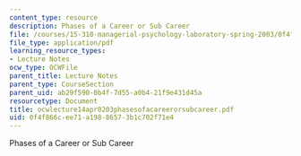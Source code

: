 ```yaml
---
content_type: resource
description: Phases of a Career or Sub Career
file: /courses/15-310-managerial-psychology-laboratory-spring-2003/0f4f866cee71a19886573b1c702f71e4_ocwlecture14apr0203phasesofacareerorsubcareer.pdf
file_type: application/pdf
learning_resource_types:
- Lecture Notes
ocw_type: OCWFile
parent_title: Lecture Notes
parent_type: CourseSection
parent_uid: ab29f590-0b4f-7d55-a0b4-21f9e431d45a
resourcetype: Document
title: ocwlecture14apr0203phasesofacareerorsubcareer.pdf
uid: 0f4f866c-ee71-a198-8657-3b1c702f71e4
---
```

Phases of a Career or Sub Career

